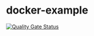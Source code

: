 # docker-example
[![Quality Gate Status](https://sonarcloud.io/api/project_badges/measure?project=chullino_docker-example&metric=alert_status)](https://sonarcloud.io/dashboard?id=chullino_docker-example)
